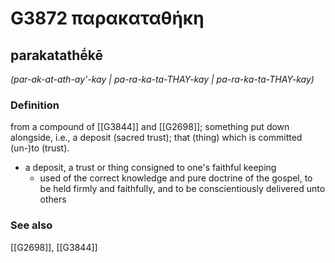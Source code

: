 # G3872 παρακαταθήκη

## parakatathḗkē

_(par-ak-at-ath-ay'-kay | pa-ra-ka-ta-THAY-kay | pa-ra-ka-ta-THAY-kay)_

### Definition

from a compound of [[G3844]] and [[G2698]]; something put down alongside, i.e., a deposit (sacred trust); that (thing) which is committed (un-)to (trust).

- a deposit, a trust or thing consigned to one's faithful keeping
  - used of the correct knowledge and pure doctrine of the gospel, to be held firmly and faithfully, and to be conscientiously delivered unto others

### See also

[[G2698]], [[G3844]]

